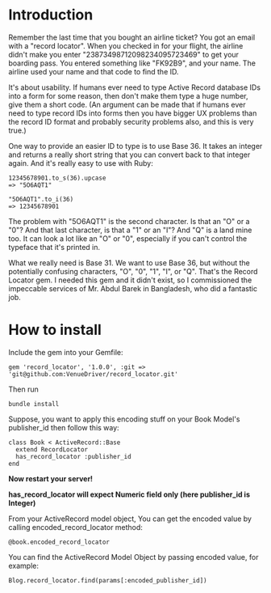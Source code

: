 # Introduction

Remember the last time that you bought an airline ticket?  You got an email with a "record locator".
When you checked in for your flight, the airline didn't make you enter "23873498712098234095723469"
to get your boarding pass.  You entered something like "FK92B9", and your name.  The airline used
your name and that code to find the ID.

It's about usability.  If humans ever need to type Active Record database IDs into a form for some
reason, then don't make them type a huge number, give them a short code.  (An argument can be made
that if humans ever need to type record IDs into forms then you have bigger UX problems than the
record ID format and probably security problems also, and this is very true.)

One way to provide an easier ID to type is to use Base 36.  It takes an integer and returns a really
short string that you can convert back to that integer again.  And it's really easy to use with
Ruby:

    12345678901.to_s(36).upcase
    => "5O6AQT1"

    "5O6AQT1".to_i(36)
    => 12345678901

The problem with "5O6AQT1" is the second character.  Is that an "O" or a "0"?  And that last
character, is that a "1" or an "I"?  And "Q" is a land mine too.  It can look a lot like an "O" or
"0", especially if you can't control the typeface that it's printed in.

What we really need is Base 31.  We want to use Base 36, but without the potentially confusing
characters, "O", "0", "1", "I", or "Q".  That's the Record Locator gem.  I needed this gem and it
didn't exist, so I commissioned the impeccable services of Mr. Abdul Barek in Bangladesh, who did a
fantastic job.

# How to install

Include the gem into your Gemfile:

    gem 'record_locator', '1.0.0', :git => 'git@github.com:VenueDriver/record_locator.git'

Then run

    bundle install

Suppose, you want to apply this encoding stuff on your Book Model's publisher_id then follow this way:

    class Book < ActiveRecord::Base
      extend RecordLocator
      has_record_locator :publisher_id
    end

**Now restart your server!**

**has_record_locator will expect Numeric field only (here publisher_id is Integer)**

From your ActiveRecord model object, You can get the encoded value by calling encoded_record_locator method:

    @book.encoded_record_locator

You can find the ActiveRecord Model Object by passing encoded value, for example:

    Blog.record_locator.find(params[:encoded_publisher_id])
